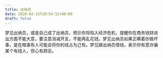 ```yaml
---
title: 出纳员
date: 2020-02-15T20:54:12+08:00
draft: false
---
```


梦见出纳员，或是自己成了出纳员，预示你将陷入经济危机，提醒你在商务钱财进出方面不能大意，要注意消减开支，不能再乱花钱。梦见出纳员如果正瞒着你做坏事，是在暗事有人可能会将你的钱占为己有。梦见跟出纳员借钱，表示你有意诈骗某个有钱人，但心有顾忌。